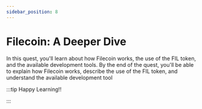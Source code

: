 ```yaml
---
sidebar_position: 8
---
```


# Filecoin: A Deeper Dive

In this quest, you'll learn about how Filecoin works, the use of the FIL token, and the available development tools. By the end of the quest, you'll be able to explain how Filecoin works, describe the use of the FIL token, and understand the available development tool

:::tip Happy Learning!!

<QuestButton text="Go To Quest" link="https://app.stackup.dev/campaign_page/decentralizing-storage-for-web3-with-filecoin" />

:::
